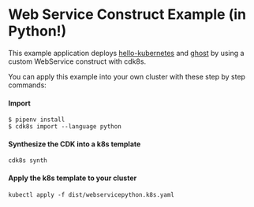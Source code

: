 # Web Service Construct Example (in Python!)

This example application deploys [hello-kubernetes](https://github.com/paulbouwer/hello-kubernetes) and [ghost](https://hub.docker.com/_/ghost/) by using a custom WebService construct with cdk8s.

You can apply this example into your own cluster with these step by step commands:

#### Import

```console
$ pipenv install
$ cdk8s import --language python
```

#### Synthesize the CDK into a k8s template
```console
cdk8s synth
```

#### Apply the k8s template to your cluster
```console
kubectl apply -f dist/webservicepython.k8s.yaml
```